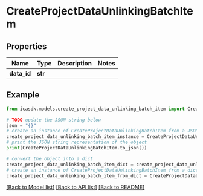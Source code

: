 # CreateProjectDataUnlinkingBatchItem


## Properties

Name | Type | Description | Notes
------------ | ------------- | ------------- | -------------
**data_id** | **str** |  | 

## Example

```python
from icasdk.models.create_project_data_unlinking_batch_item import CreateProjectDataUnlinkingBatchItem

# TODO update the JSON string below
json = "{}"
# create an instance of CreateProjectDataUnlinkingBatchItem from a JSON string
create_project_data_unlinking_batch_item_instance = CreateProjectDataUnlinkingBatchItem.from_json(json)
# print the JSON string representation of the object
print(CreateProjectDataUnlinkingBatchItem.to_json())

# convert the object into a dict
create_project_data_unlinking_batch_item_dict = create_project_data_unlinking_batch_item_instance.to_dict()
# create an instance of CreateProjectDataUnlinkingBatchItem from a dict
create_project_data_unlinking_batch_item_from_dict = CreateProjectDataUnlinkingBatchItem.from_dict(create_project_data_unlinking_batch_item_dict)
```
[[Back to Model list]](../README.md#documentation-for-models) [[Back to API list]](../README.md#documentation-for-api-endpoints) [[Back to README]](../README.md)


